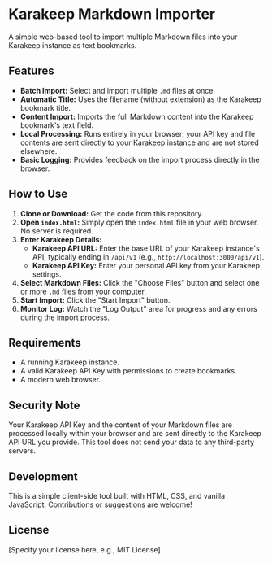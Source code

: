 # Karakeep Markdown Importer

A simple web-based tool to import multiple Markdown files into your Karakeep instance as text bookmarks.

## Features

*   **Batch Import:** Select and import multiple `.md` files at once.
*   **Automatic Title:** Uses the filename (without extension) as the Karakeep bookmark title.
*   **Content Import:** Imports the full Markdown content into the Karakeep bookmark's text field.
*   **Local Processing:** Runs entirely in your browser; your API key and file contents are sent directly to your Karakeep instance and are not stored elsewhere.
*   **Basic Logging:** Provides feedback on the import process directly in the browser.

## How to Use

1.  **Clone or Download:** Get the code from this repository.
2.  **Open `index.html`:** Simply open the `index.html` file in your web browser. No server is required.
3.  **Enter Karakeep Details:**
    *   **Karakeep API URL:** Enter the base URL of your Karakeep instance's API, typically ending in `/api/v1` (e.g., `http://localhost:3000/api/v1`).
    *   **Karakeep API Key:** Enter your personal API key from your Karakeep settings.
4.  **Select Markdown Files:** Click the "Choose Files" button and select one or more `.md` files from your computer.
5.  **Start Import:** Click the "Start Import" button.
6.  **Monitor Log:** Watch the "Log Output" area for progress and any errors during the import process.

## Requirements

*   A running Karakeep instance.
*   A valid Karakeep API Key with permissions to create bookmarks.
*   A modern web browser.

## Security Note

Your Karakeep API Key and the content of your Markdown files are processed locally within your browser and are sent directly to the Karakeep API URL you provide. This tool does not send your data to any third-party servers.

## Development

This is a simple client-side tool built with HTML, CSS, and vanilla JavaScript. Contributions or suggestions are welcome!

## License

[Specify your license here, e.g., MIT License]